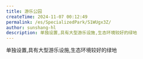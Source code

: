 ```yaml
---
title: 游乐公园
createTime: 2024-11-07 00:12:49
permalink: /es/SpecializedPark/S1WUgx3Z/
author: sunshang-hl
description: 单独设置,具有大型游乐设施,生态环境较好的绿地
---
```


单独设置,具有大型游乐设施,生态环境较好的绿地